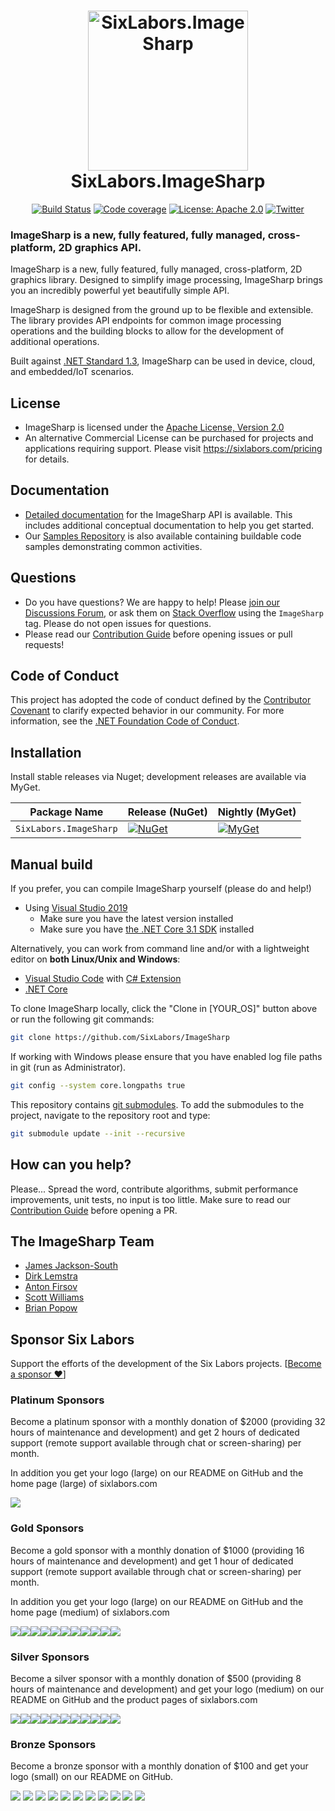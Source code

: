 ﻿<h1 align="center">

<img src="https://github.com/SixLabors/Branding/raw/master/icons/imagesharp/sixlabors.imagesharp.svg?sanitize=true" alt="SixLabors.ImageSharp" width="256"/>
<br/>
SixLabors.ImageSharp
</h1>

<div align="center">

[![Build Status](https://img.shields.io/github/workflow/status/SixLabors/ImageSharp/Build/master)](https://github.com/SixLabors/ImageSharp/actions)
[![Code coverage](https://codecov.io/gh/SixLabors/ImageSharp/branch/master/graph/badge.svg)](https://codecov.io/gh/SixLabors/ImageSharp)
[![License: Apache 2.0](https://img.shields.io/badge/license-Apache%202.0-blue.svg)](https://opensource.org/licenses/Apache-2.0)
[![Twitter](https://img.shields.io/twitter/url/http/shields.io.svg?style=flat&logo=twitter)](https://twitter.com/intent/tweet?hashtags=imagesharp,dotnet,oss&text=ImageSharp.+A+new+cross-platform+2D+graphics+API+in+C%23&url=https%3a%2f%2fgithub.com%2fSixLabors%2fImageSharp&via=sixlabors)

</div>

### **ImageSharp** is a new, fully featured, fully managed, cross-platform, 2D graphics API. 

ImageSharp is a new, fully featured, fully managed, cross-platform, 2D graphics library. Designed to simplify image processing, ImageSharp brings you an incredibly powerful yet beautifully simple API.

ImageSharp is designed from the ground up to be flexible and extensible. The library provides API endpoints for common image processing operations and the building blocks to allow for the development of additional operations.

Built against [.NET Standard 1.3](https://docs.microsoft.com/en-us/dotnet/standard/net-standard), ImageSharp can be used in device, cloud, and embedded/IoT scenarios.


## License
  
- ImageSharp is licensed under the [Apache License, Version 2.0](https://opensource.org/licenses/Apache-2.0)  
- An alternative Commercial License can be purchased for projects and applications requiring support.
Please visit https://sixlabors.com/pricing for details.

## Documentation

- [Detailed documentation](https://sixlabors.github.io/docs/) for the ImageSharp API is available. This includes additional conceptual documentation to help you get started.
- Our [Samples Repository](https://github.com/SixLabors/Samples/tree/master/ImageSharp) is also available containing buildable code samples demonstrating common activities.

## Questions

- Do you have questions? We are happy to help! Please [join our Discussions Forum](https://github.com/SixLabors/ImageSharp/discussions/category_choices), or ask them on [Stack Overflow](https://stackoverflow.com) using the `ImageSharp` tag. Please do not open issues for questions.
- Please read our [Contribution Guide](https://github.com/SixLabors/ImageSharp/blob/master/.github/CONTRIBUTING.md) before opening issues or pull requests!

## Code of Conduct  
This project has adopted the code of conduct defined by the [Contributor Covenant](https://contributor-covenant.org/) to clarify expected behavior in our community.
For more information, see the [.NET Foundation Code of Conduct](https://dotnetfoundation.org/code-of-conduct).

## Installation 

Install stable releases via Nuget; development releases are available via MyGet.

| Package Name                   | Release (NuGet) | Nightly (MyGet) |
|--------------------------------|-----------------|-----------------|
| `SixLabors.ImageSharp`         | [![NuGet](https://img.shields.io/nuget/v/SixLabors.ImageSharp.svg)](https://www.nuget.org/packages/SixLabors.ImageSharp/) | [![MyGet](https://img.shields.io/myget/sixlabors/v/SixLabors.ImageSharp.svg)](https://www.myget.org/feed/sixlabors/package/nuget/SixLabors.ImageSharp) |

## Manual build

If you prefer, you can compile ImageSharp yourself (please do and help!)

- Using [Visual Studio 2019](https://visualstudio.microsoft.com/vs/)
  - Make sure you have the latest version installed
  - Make sure you have [the .NET Core 3.1 SDK](https://www.microsoft.com/net/core#windows) installed

Alternatively, you can work from command line and/or with a lightweight editor on **both Linux/Unix and Windows**:

- [Visual Studio Code](https://code.visualstudio.com/) with [C# Extension](https://marketplace.visualstudio.com/items?itemName=ms-vscode.csharp)
- [.NET Core](https://www.microsoft.com/net/core#linuxubuntu)

To clone ImageSharp locally, click the "Clone in [YOUR_OS]" button above or run the following git commands:

```bash
git clone https://github.com/SixLabors/ImageSharp
```

If working with Windows please ensure that you have enabled log file paths in git (run as Administrator).

```bash
git config --system core.longpaths true
```

This repository contains [git submodules](https://blog.github.com/2016-02-01-working-with-submodules/). To add the submodules to the project, navigate to the repository root and type:

``` bash
git submodule update --init --recursive
```

## How can you help?

Please... Spread the word, contribute algorithms, submit performance improvements, unit tests, no input is too little. Make sure to read our [Contribution Guide](https://github.com/SixLabors/ImageSharp/blob/master/.github/CONTRIBUTING.md) before opening a PR.

## The ImageSharp Team

- [James Jackson-South](https://github.com/jimbobsquarepants)
- [Dirk Lemstra](https://github.com/dlemstra)
- [Anton Firsov](https://github.com/antonfirsov)
- [Scott Williams](https://github.com/tocsoft)
- [Brian Popow](https://github.com/brianpopow)

## Sponsor Six Labors

Support the efforts of the development of the Six Labors projects. [[Become a sponsor :heart:](https://opencollective.com/sixlabors#sponsor)]

### Platinum Sponsors
Become a platinum sponsor with a monthly donation of $2000 (providing 32 hours of maintenance and development) and get 2 hours of dedicated support (remote support available through chat or screen-sharing) per month.

In addition you get your logo (large) on our README on GitHub and the home page (large) of sixlabors.com

<a href="https://opencollective.com/sixlabors/tiers/platinum-sponsors/0/website" target="_blank"><img src="https://opencollective.com/sixlabors/tiers/platinum-sponsors/0/avatar.svg?avatarHeight=192"></a>

### Gold Sponsors
Become a gold sponsor with a monthly donation of $1000 (providing 16 hours of maintenance and development) and get 1 hour of dedicated support (remote support available through chat or screen-sharing) per month.

In addition you get your logo (large) on our README on GitHub and the home page (medium) of sixlabors.com

<a href="https://opencollective.com/sixlabors/tiers/gold-sponsors/0/website" target="_blank"><img src="https://opencollective.com/sixlabors/tiers/gold-sponsors/0/avatar.svg?avatarHeight=156"></a><a href="https://opencollective.com/sixlabors/tiers/gold-sponsors/1/website" target="_blank"><img src="https://opencollective.com/sixlabors/tiers/gold-sponsors/1/avatar.svg?avatarHeight=156"></a><a href="https://opencollective.com/sixlabors/tiers/gold-sponsors/2/website" target="_blank"><img src="https://opencollective.com/sixlabors/tiers/gold-sponsors/2/avatar.svg?avatarHeight=156"></a><a href="https://opencollective.com/sixlabors/tiers/gold-sponsors/3/website" target="_blank"><img src="https://opencollective.com/sixlabors/tiers/gold-sponsors/3/avatar.svg?avatarHeight=156"></a><a href="https://opencollective.com/sixlabors/tiers/gold-sponsors/4/website" target="_blank"><img src="https://opencollective.com/sixlabors/tiers/gold-sponsors/4/avatar.svg?avatarHeight=156"></a><a href="https://opencollective.com/sixlabors/tiers/gold-sponsors/5/website" target="_blank"><img src="https://opencollective.com/sixlabors/tiers/gold-sponsors/5/avatar.svg?avatarHeight=156"></a><a href="https://opencollective.com/sixlabors/tiers/gold-sponsors/6/website" target="_blank"><img src="https://opencollective.com/sixlabors/tiers/gold-sponsors/6/avatar.svg?avatarHeight=156"></a><a href="https://opencollective.com/sixlabors/tiers/gold-sponsors/7/website" target="_blank"><img src="https://opencollective.com/sixlabors/tiers/gold-sponsors/7/avatar.svg?avatarHeight=156"></a><a href="https://opencollective.com/sixlabors/tiers/gold-sponsors/8/website" target="_blank"><img src="https://opencollective.com/sixlabors/tiers/gold-sponsors/8/avatar.svg?avatarHeight=156"></a><a href="https://opencollective.com/sixlabors/tiers/gold-sponsors/9/website" target="_blank"><img src="https://opencollective.com/sixlabors/tiers/gold-sponsors/9/avatar.svg?avatarHeight=156"></a><a href="https://opencollective.com/sixlabors/tiers/gold-sponsors/10/website" target="_blank"><img src="https://opencollective.com/sixlabors/tiers/gold-sponsors/10/avatar.svg?avatarHeight=156"></a>

### Silver Sponsors
Become a silver sponsor with a monthly donation of $500 (providing 8 hours of maintenance and development) and get your logo (medium) on our README on GitHub and the product pages of sixlabors.com

<a href="https://opencollective.com/sixlabors/tiers/silver-sponsors/0/website" target="_blank"><img src="https://opencollective.com/sixlabors/tiers/silver-sponsors/0/avatar.svg?avatarHeight=128"></a><a href="https://opencollective.com/sixlabors/tiers/silver-sponsors/1/website" target="_blank"><img src="https://opencollective.com/sixlabors/tiers/silver-sponsors/1/avatar.svg?avatarHeight=128"></a><a href="https://opencollective.com/sixlabors/tiers/silver-sponsors/2/website" target="_blank"><img src="https://opencollective.com/sixlabors/tiers/silver-sponsors/2/avatar.svg?avatarHeight=128"></a><a href="https://opencollective.com/sixlabors/tiers/silver-sponsors/3/website" target="_blank"><img src="https://opencollective.com/sixlabors/tiers/silver-sponsors/3/avatar.svg?avatarHeight=128"></a><a href="https://opencollective.com/sixlabors/tiers/silver-sponsors/4/website" target="_blank"><img src="https://opencollective.com/sixlabors/tiers/silver-sponsors/4/avatar.svg?avatarHeight=128"></a><a href="https://opencollective.com/sixlabors/tiers/silver-sponsors/5/website" target="_blank"><img src="https://opencollective.com/sixlabors/tiers/silver-sponsors/5/avatar.svg?avatarHeight=128"></a><a href="https://opencollective.com/sixlabors/tiers/silver-sponsors/6/website" target="_blank"><img src="https://opencollective.com/sixlabors/tiers/silver-sponsors/6/avatar.svg?avatarHeight=128"></a><a href="https://opencollective.com/sixlabors/tiers/silver-sponsors/7/website" target="_blank"><img src="https://opencollective.com/sixlabors/tiers/silver-sponsors/7/avatar.svg?avatarHeight=128"></a><a href="https://opencollective.com/sixlabors/tiers/silver-sponsors/8/website" target="_blank"><img src="https://opencollective.com/sixlabors/tiers/silver-sponsors/8/avatar.svg?avatarHeight=128"></a><a href="https://opencollective.com/sixlabors/tiers/silver-sponsors/9/website" target="_blank"><img src="https://opencollective.com/sixlabors/tiers/silver-sponsors/9/avatar.svg?avatarHeight=128"></a><a href="https://opencollective.com/sixlabors/tiers/silver-sponsors/10/website" target="_blank"><img src="https://opencollective.com/sixlabors/tiers/silver-sponsors/10/avatar.svg?avatarHeight=128"></a>

### Bronze Sponsors
Become a bronze sponsor with a monthly donation of $100 and get your logo (small) on our README on GitHub.

<a href="https://opencollective.com/sixlabors/tiers/bronze-sponsors/0/website" target="_blank"><img src="https://opencollective.com/sixlabors/tiers/bronze-sponsors/0/avatar.svg?avatarHeight=96"></a>
<a href="https://opencollective.com/sixlabors/tiers/bronze-sponsors/1/website" target="_blank"><img src="https://opencollective.com/sixlabors/tiers/bronze-sponsors/1/avatar.svg?avatarHeight=96"></a>
<a href="https://opencollective.com/sixlabors/tiers/bronze-sponsors/2/website" target="_blank"><img src="https://opencollective.com/sixlabors/tiers/bronze-sponsors/2/avatar.svg?avatarHeight=96"></a>
<a href="https://opencollective.com/sixlabors/tiers/bronze-sponsors/3/website" target="_blank"><img src="https://opencollective.com/sixlabors/tiers/bronze-sponsors/3/avatar.svg?avatarHeight=96"></a>
<a href="https://opencollective.com/sixlabors/tiers/bronze-sponsors/4/website" target="_blank"><img src="https://opencollective.com/sixlabors/tiers/bronze-sponsors/4/avatar.svg?avatarHeight=96"></a>
<a href="https://opencollective.com/sixlabors/tiers/bronze-sponsors/5/website" target="_blank"><img src="https://opencollective.com/sixlabors/tiers/bronze-sponsors/5/avatar.svg?avatarHeight=96"></a>
<a href="https://opencollective.com/sixlabors/tiers/bronze-sponsors/6/website" target="_blank"><img src="https://opencollective.com/sixlabors/tiers/bronze-sponsors/6/avatar.svg?avatarHeight=96"></a>
<a href="https://opencollective.com/sixlabors/tiers/bronze-sponsors/7/website" target="_blank"><img src="https://opencollective.com/sixlabors/tiers/bronze-sponsors/7/avatar.svg?avatarHeight=96"></a>
<a href="https://opencollective.com/sixlabors/tiers/bronze-sponsors/8/website" target="_blank"><img src="https://opencollective.com/sixlabors/tiers/bronze-sponsors/8/avatar.svg?avatarHeight=96"></a>
<a href="https://opencollective.com/sixlabors/tiers/bronze-sponsors/9/website" target="_blank"><img src="https://opencollective.com/sixlabors/tiers/bronze-sponsors/9/avatar.svg?avatarHeight=96"></a>
<a href="https://opencollective.com/sixlabors/tiers/bronze-sponsors/10/website" target="_blank"><img src="https://opencollective.com/sixlabors/tiers/bronze-sponsors/10/avatar.svg?avatarHeight=96"></a>